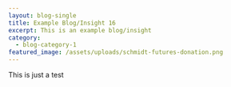 ```yaml
---
layout: blog-single
title: Example Blog/Insight 16
excerpt: This is an example blog/insight
category:
  - blog-category-1
featured_image: /assets/uploads/schmidt-futures-donation.png
---
```

This is just a test